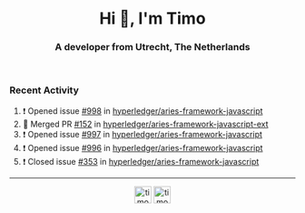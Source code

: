 <h1 align="center">Hi 👋, I'm Timo</h1>
<h3 align="center">A developer from Utrecht, The Netherlands</h3>
<br/>
<!-- https://github.com/rahuldkjain/github-profile-readme-generator --!>

<!--  <p align="left"><img src="https://github-readme-stats.vercel.app/api?username=timoglastra&show_icons=true&count_private=true&" alt="timoglastra" /></p> --!>

<!--
Github language stats
<p align="left"><img src="https://github-readme-stats.vercel.app/api/top-langs/?username=timoglastra&layout=compact" alt="timoglastra" /><p>
-->

<!-- Codestats language stats -->
<!-- <p align="left"><img src="https://codestats-readme.vercel.app/api/top-langs/?username=timoglastra&layout=compact&language_count=12" alt="timoglastra" /><p>    --!>
  
<h3>Recent Activity</h3>

<!--START_SECTION:activity-->
1. ❗️ Opened issue [#998](https://github.com/hyperledger/aries-framework-javascript/issues/998) in [hyperledger/aries-framework-javascript](https://github.com/hyperledger/aries-framework-javascript)
2. 🎉 Merged PR [#152](https://github.com/hyperledger/aries-framework-javascript-ext/pull/152) in [hyperledger/aries-framework-javascript-ext](https://github.com/hyperledger/aries-framework-javascript-ext)
3. ❗️ Opened issue [#997](https://github.com/hyperledger/aries-framework-javascript/issues/997) in [hyperledger/aries-framework-javascript](https://github.com/hyperledger/aries-framework-javascript)
4. ❗️ Opened issue [#996](https://github.com/hyperledger/aries-framework-javascript/issues/996) in [hyperledger/aries-framework-javascript](https://github.com/hyperledger/aries-framework-javascript)
5. ❗️ Closed issue [#353](https://github.com/hyperledger/aries-framework-javascript/issues/353) in [hyperledger/aries-framework-javascript](https://github.com/hyperledger/aries-framework-javascript)
<!--END_SECTION:activity-->

---

<p align="center">
<a href="https://twitter.com/timoglastra" target="blank"><img align="center" src="https://cdn.jsdelivr.net/npm/simple-icons@3.0.1/icons/twitter.svg" alt="timoglastra" height="30" width="30" /></a>
<a href="https://linkedin.com/in/timoglastra" target="blank"><img align="center" src="https://cdn.jsdelivr.net/npm/simple-icons@3.0.1/icons/linkedin.svg" alt="timoglastra" height="30" width="30" /></a>
</p>



